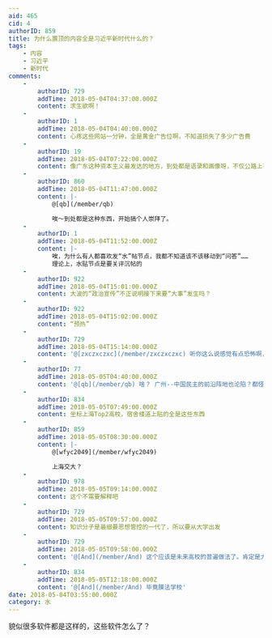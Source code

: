 ```yaml
---
aid: 465
cid: 4
authorID: 859
title: 为什么置顶的内容全是习近平新时代什么的？
tags:
    - 内容
    - 习近平
    - 新时代
comments:
    -
        authorID: 729
        addTime: 2018-05-04T04:37:00.000Z
        content: 求生欲啊！
    -
        authorID: 1
        addTime: 2018-05-04T04:40:00.000Z
        content: 心疼这些网站一分钟，全是黄金广告位啊，不知道损失了多少广告费
    -
        authorID: 19
        addTime: 2018-05-04T07:22:00.000Z
        content: 像广东这种资本主义最发达的地方，到处都是语录和画像呀，不仅公路上有，公交站台有，连办公楼的电梯里都是。。。
    -
        authorID: 860
        addTime: 2018-05-04T11:47:00.000Z
        content: |-
            @[qb](/member/qb)

            唉～到处都是这种东西，开始搞个人崇拜了。
    -
        authorID: 1
        addTime: 2018-05-04T11:52:00.000Z
        content: |-
            唉，为什么有人都喜欢发“水”帖节点，我都不知道该不该移动到“问答”……  
            理论上，水贴节点是要关评沉帖的
    -
        authorID: 922
        addTime: 2018-05-04T15:01:00.000Z
        content: 大波的“政治宣传”不正说明接下来要“大事”发生吗？
    -
        authorID: 922
        addTime: 2018-05-04T15:02:00.000Z
        content: “预热”
    -
        authorID: 729
        addTime: 2018-05-04T15:14:00.000Z
        content: '@[zxczxczxc](/member/zxczxczxc) 听你这么说感觉有点恐怖啊，二战前德意志帝国一样'
    -
        authorID: 77
        addTime: 2018-05-05T04:40:00.000Z
        content: '@[qb](/member/qb) 啥？ 广州--中国民主的前沿阵地也沦陷？都怪丘处机。'
    -
        authorID: 834
        addTime: 2018-05-05T07:49:00.000Z
        content: 坐标上海Top2高校，宿舍楼道上贴的全是这些东西
    -
        authorID: 859
        addTime: 2018-05-05T08:30:00.000Z
        content: |-
            @[wfyc2049](/member/wfyc2049)

            上海交大？
    -
        authorID: 978
        addTime: 2018-05-05T09:14:00.000Z
        content: 这个不需要解释吧
    -
        authorID: 729
        addTime: 2018-05-05T09:57:00.000Z
        content: 知识分子是最细要思想管控的一代了，所以要从大学出发
    -
        authorID: 729
        addTime: 2018-05-05T09:58:00.000Z
        content: '@[And](/member/And) 这个应该是未来高校的普遍做法了。肯定是大面积的洗脑'
    -
        authorID: 834
        addTime: 2018-05-05T12:18:00.000Z
        content: '@[And](/member/And) 毕竟膜法学校'
date: 2018-05-04T03:55:00.000Z
category: 水
---
```


貌似很多软件都是这样的，这些软件怎么了？
